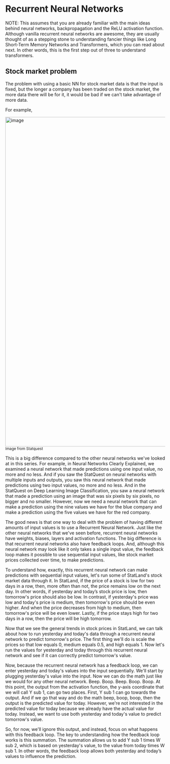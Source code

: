 # Recurrent Neural Networks

NOTE: This assumes that you are already familiar with the main ideas behind neural networks, backpropagation and the ReLU activation function.  Although vanilla recurrent neural networks are awesome, they are usually thought of as a stepping stone to understanding fancier things like Long Short-Term Memory Networks and Transformers, which you can read about next. In other words, this is the first step out of three to understand transformers. 

## Stock market problem

The problem with using a basic NN for stock market data is that the input is fixed, but the longer a company has been traded on the stock market, the more data there will be for it, it would be bad if we can't take advantage of more data. 

For example, 

<img width="1036" alt="image" src="https://github.com/user-attachments/assets/06c7f6b7-af54-4dd7-9f06-9a34b36a1bab">
<sup>Image from Statquest </sup>

This is a big difference compared to the other neural networks we've looked at in this series. For example, in Neural Networks Clearly Explained, we examined a neural network that made predictions using one input value, no more and no less. And if you saw the StatQuest on neural networks with multiple inputs and outputs, you saw this neural network that made predictions using two input values, no more and no less. And in the StatQuest on Deep Learning Image Classification, you saw a neural network that made a prediction using an image that was six pixels by six pixels, no bigger and no smaller. However, now we need a neural network that can make a prediction using the nine values we have for the blue company and make a prediction using the five values we have for the red company.

The good news is that one way to deal with the problem of having different amounts of input values is to use a Recurrent Neural Network. Just like the other neural networks that we've seen before, recurrent neural networks have weights, biases, layers and activation functions. The big difference is that recurrent neural networks also have feedback loops. And, although this neural network may look like it only takes a single input value, the feedback loop makes it possible to use sequential input values, like stock market prices collected over time, to make predictions.

To understand how, exactly, this recurrent neural network can make predictions with sequential input values, let's run some of StatLand's stock market data through it. In StatLand, if the price of a stock is low for two days in a row, then, more often than not, the price remains low on the next day. In other words, if yesterday and today’s stock price is low, then tomorrow's price should also be low. In contrast, if yesterday's price was low and today's price is medium, then tomorrow's price should be even higher. And when the price decreases from high to medium, then tomorrow's price will be even lower. Lastly, if the price stays high for two days in a row, then the price will be high tomorrow.

Now that we see the general trends in stock prices in StatLand, we can talk about how to run yesterday and today's data through a recurrent neural network to predict tomorrow's price. The first thing we'll do is scale the prices so that low equals 0, medium equals 0.5, and high equals 1. Now let's run the values for yesterday and today through this recurrent neural network and see if it can correctly predict tomorrow's value.

Now, because the recurrent neural network has a feedback loop, we can enter yesterday and today's values into the input sequentially. We'll start by plugging yesterday's value into the input. Now we can do the math just like we would for any other neural network. Beep. Boop. Beep. Boop. Boop. At this point, the output from the activation function, the y-axis coordinate that we will call Y sub 1, can go two places. First, Y sub 1 can go towards the output. And if we go that way and do the math beep, boop, boop, then the output is the predicted value for today. However, we're not interested in the predicted value for today because we already have the actual value for today. Instead, we want to use both yesterday and today's value to predict tomorrow's value.

So, for now, we'll ignore this output, and instead, focus on what happens with this feedback loop. The key to understanding how the feedback loop works is this summation. The summation allows us to add Y sub 1 times W sub 2, which is based on yesterday's value, to the value from today times W sub 1. In other words, the feedback loop allows both yesterday and today’s values to influence the prediction.

